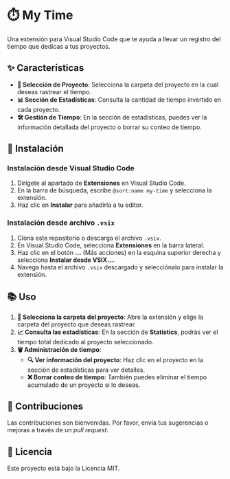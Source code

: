 # ⏱️ My Time

Una extensión para Visual Studio Code que te ayuda a llevar un registro del tiempo que dedicas a tus proyectos.

## ✨ Características

- **📁 Selección de Proyecto**: Selecciona la carpeta del proyecto en la cual deseas rastrear el tiempo.
- **📊 Sección de Estadísticas**: Consulta la cantidad de tiempo invertido en cada proyecto.
- **🛠️ Gestión de Tiempo**: En la sección de estadísticas, puedes ver la información detallada del proyecto o borrar su conteo de tiempo.

## 🚀 Instalación

### Instalación desde Visual Studio Code

1. Dirígete al apartado de **Extensiones** en Visual Studio Code.
2. En la barra de búsqueda, escribe `@sort:name my-time` y selecciona la extensión.
3. Haz clic en **Instalar** para añadirla a tu editor.

### Instalación desde archivo `.vsix`

1. Clona este repositorio o descarga el archivo `.vsix`.
2. En Visual Studio Code, selecciona **Extensiones** en la barra lateral.
3. Haz clic en el botón **...** (Más acciones) en la esquina superior derecha y selecciona **Instalar desde VSIX...**.
4. Navega hasta el archivo `.vsix` descargado y selecciónalo para instalar la extensión.

## 📚 Uso

1. **📂 Selecciona la carpeta del proyecto**: Abre la extensión y elige la carpeta del proyecto que deseas rastrear.
2. **📈 Consulta las estadísticas**: En la sección de **Statistics**, podrás ver el tiempo total dedicado al proyecto seleccionado.
3. **🗑️ Administración de tiempo**:
   - **🔍 Ver información del proyecto**: Haz clic en el proyecto en la sección de estadísticas para ver detalles.
   - **❌ Borrar conteo de tiempo**: También puedes eliminar el tiempo acumulado de un proyecto si lo deseas.

## 🤝 Contribuciones

Las contribuciones son bienvenidas. Por favor, envía tus sugerencias o mejoras a través de un _pull request_.

## 📜 Licencia

Este proyecto está bajo la Licencia MIT.
